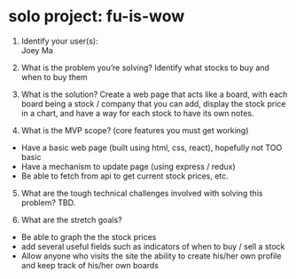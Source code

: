 # solo project: fu-is-wow

1. Identify your user(s):   
Joey Ma

2. What is the problem you’re solving?
Identify what stocks to buy and when to buy them

3. What is the solution? 
Create a web page that acts like a board, with each board being a stock / company that you can add, display the stock price in a chart, and have a way for each stock to have its own notes.

4. What is the MVP scope? (core features you must get working)
- Have a basic web page (built using html, css, react), hopefully not TOO basic
- Have a mechanism to update page (using express / redux)
- Be able to fetch from api to get current stock prices, etc. 

5. What are the tough technical challenges involved with solving this problem?
TBD.

6. What are the stretch goals?
- Be able to graph the the stock prices
- add several useful fields such as indicators of when to buy / sell a stock
- Allow anyone who visits the site the ability to create his/her own profile and keep track of his/her own boards
